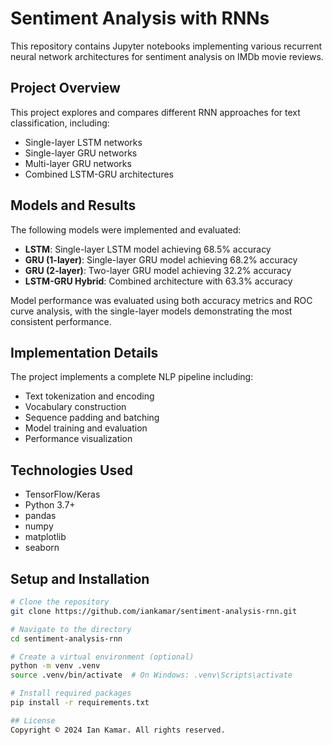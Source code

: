 # Sentiment Analysis with RNNs

This repository contains Jupyter notebooks implementing various recurrent neural network architectures for sentiment analysis on IMDb movie reviews.

## Project Overview

This project explores and compares different RNN approaches for text classification, including:
- Single-layer LSTM networks
- Single-layer GRU networks
- Multi-layer GRU networks
- Combined LSTM-GRU architectures

## Models and Results

The following models were implemented and evaluated:
- **LSTM**: Single-layer LSTM model achieving 68.5% accuracy
- **GRU (1-layer)**: Single-layer GRU model achieving 68.2% accuracy
- **GRU (2-layer)**: Two-layer GRU model achieving 32.2% accuracy
- **LSTM-GRU Hybrid**: Combined architecture with 63.3% accuracy

Model performance was evaluated using both accuracy metrics and ROC curve analysis, with the single-layer models demonstrating the most consistent performance.

## Implementation Details

The project implements a complete NLP pipeline including:
- Text tokenization and encoding
- Vocabulary construction
- Sequence padding and batching
- Model training and evaluation
- Performance visualization

## Technologies Used

- TensorFlow/Keras
- Python 3.7+
- pandas
- numpy
- matplotlib
- seaborn

## Setup and Installation

```bash
# Clone the repository
git clone https://github.com/iankamar/sentiment-analysis-rnn.git

# Navigate to the directory
cd sentiment-analysis-rnn

# Create a virtual environment (optional)
python -m venv .venv
source .venv/bin/activate  # On Windows: .venv\Scripts\activate

# Install required packages
pip install -r requirements.txt

## License
Copyright © 2024 Ian Kamar. All rights reserved.